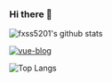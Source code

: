 ### Hi there 👋

<!--
**fxss5201/fxss5201** is a ✨ _special_ ✨ repository because its `README.md` (this file) appears on your GitHub profile.

Here are some ideas to get you started:

- 🔭 I’m currently working on ...
- 🌱 I’m currently learning ...
- 👯 I’m looking to collaborate on ...
- 🤔 I’m looking for help with ...
- 💬 Ask me about ...
- 📫 How to reach me: ...
- 😄 Pronouns: ...
- ⚡ Fun fact: ...
-->

![fxss5201's github stats](https://github-readme-stats.vercel.app/api?username=fxss5201&show_icons=true&include_all_commits=true)

[![vue-blog](https://github-readme-stats.vercel.app/api/pin/?username=vueBlog&repo=vue-blog)](https://github.com/vueBlog/vue-blog)

![Top Langs](https://github-readme-stats.vercel.app/api/top-langs/?username=fxss5201&layout=compact)
